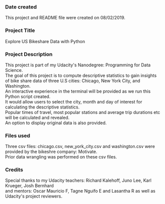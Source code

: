 ### Date created
This project and README file were created on 08/02/2019.

### Project Title
Explore US Bikeshare Data with Python

### Project Description
This project is part of my Udacity's Nanodegree: Programming for Data Science. <br />
The goal of this project is to compute descriptive statistics to gain insights of bike share data of three U.S cities: Chicago, New York City, and Washington. <br />
An interactive experience in the terminal will be provided as we run this Python script created. <br />
It would allow users to select the city, month and day of interest for calculating the descriptive statistics. <br />
Popular times of travel, most popular stations and average trip durations etc will be calculated and revealed. <br />
An option to display original data is also provided.


### Files used
Three csv files: chicago.csv, new_york_city.csv and washington.csv were provided by the bikeshre company: Motivate. <br />
Prior data wrangling was performed on these csv files.   

### Credits
Special thanks to my Udacity teachers: Richard Kalehoff, Juno Lee, Karl Krueger, Josh Bernhard <br />
and mentors: Oscar Mauricio F, Tagne Nguifo E and Lasantha R as well as Udacity's project reviewers.   
